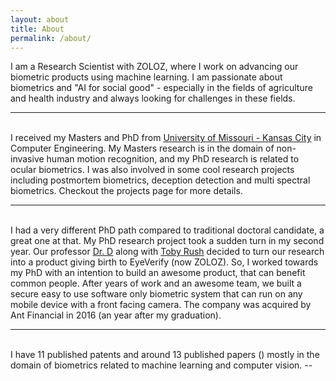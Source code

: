 ```yaml
---
layout: about
title: About
permalink: /about/
---
```


I am a Research Scientist with ZOLOZ, where I work on advancing our biometric products using machine learning. I am passionate about biometrics and "AI for social good" - especially in the fields of agriculture and health industry and always looking for challenges in these fields.

---
<br>
I received my Masters and PhD from <a href="https://www.polytechnique.edu/">University of Missouri - Kansas City</a> in Computer Engineering. My Masters research is in the domain of non-invasive human motion recognition, and my PhD research is related to ocular biometrics. I was also involved in some cool research projects including postmortem biometrics, deception detection and multi spectral biometrics. Checkout the projects page for more details.

---
<br>
I had a very different PhD path compared to traditional doctoral candidate, a great one at that. My PhD research project took a sudden turn in my second year. Our professor <a href="http://sce2.umkc.edu/csee/derakhshanir/Main.html">Dr. D</a> along with <a href="https://www.linkedin.com/in/tobiasrush/">Toby Rush</a> decided to turn our research into a product giving birth to EyeVerify (now ZOLOZ). So, I worked towards my PhD with an intention to build an awesome product, that can benefit common people. After years of work and an awesome team, we built a secure easy to use software only biometric system that can run on any mobile device with a front facing camera. The company was acquired by Ant Financial in 2016 (an year after my graduation).

---
<br>
I have 11 published patents and around 13 published papers (<a link href="https://scholar.google.com/citations?user=U-WaO8UAAAAJ&hl=en"></a>) mostly in the domain of biometrics related to machine learning and computer vision.
--
